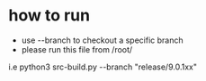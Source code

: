 # how to run

* use --branch to checkout a specific branch
* please run this file from /root/

i.e python3 src-build.py --branch "release/9.0.1xx"
